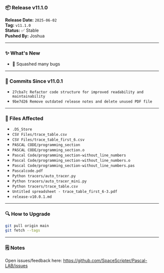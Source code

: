 ### 📦 Release v11.1.0

**Release Date:** `2025-06-02`  
**Tag:** `v11.1.0`  
**Status:** ✅ Stable  
**Pushed By:** Joshua

---

### ✨ What's New
- 🔧 Squashed many bugs

---

### 🧾 Commits Since v11.0.1
- `27cba7c Refactor code structure for improved readability and maintainability`
- `9be7d26 Remove outdated release notes and delete unused PDF file`

---

### 📁 Files Affected
- `.DS_Store`
- `CSV Files/trace_table.csv`
- `CSV Files/trace_table_first_6.csv`
- `PASCAL CODE/programming_section`
- `PASCAL CODE/programming_section.o`
- `Pascal Code/programming_section-without_line_numbers`
- `Pascal Code/programming_section-without_line_numbers.o`
- `Pascal Code/programming_section-without_line_numbers.pas`
- `Pascalcode.pdf`
- `Python tracers/auto_tracer.py`
- `Python tracers/auto_tracer_mini.py`
- `Python tracers/trace_table.csv`
- `Untitled spreadsheet - trace_table_first_6-3.pdf`
- `release-v10.0.1.md`

---

### 🔍 How to Upgrade
```bash
git pull origin main
git fetch --tags
```

---

### 🗒️ Notes
Open issues/feedback here: <https://github.com/SpaceScripter/Pascal-LAB/issues>
